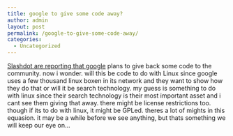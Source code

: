 ```yaml
---
title: google to give some code away?
author: admin
layout: post
permalink: /google-to-give-some-code-away/
categories:
  - Uncategorized
---
```

[Slashdot are reporting that google][1] plans to give back some code to the community. now i wonder. will this be code to do with Linux since google uses a few thousand linux boxen in its network and they want to show how they do that or will it be search technology. my guess is something to do with linux since their search technology is their most important asset and i cant see them giving that away. there might be license restrictions too. though if its to do with linux, it might be GPLed. theres a lot of mights in this equasion. it may be a while before we see anything, but thats something we will keep our eye on&#8230;

 [1]: http://slashdot.org/articles/04/06/22/1344203.shtml?tid=126&tid=217&tid=95